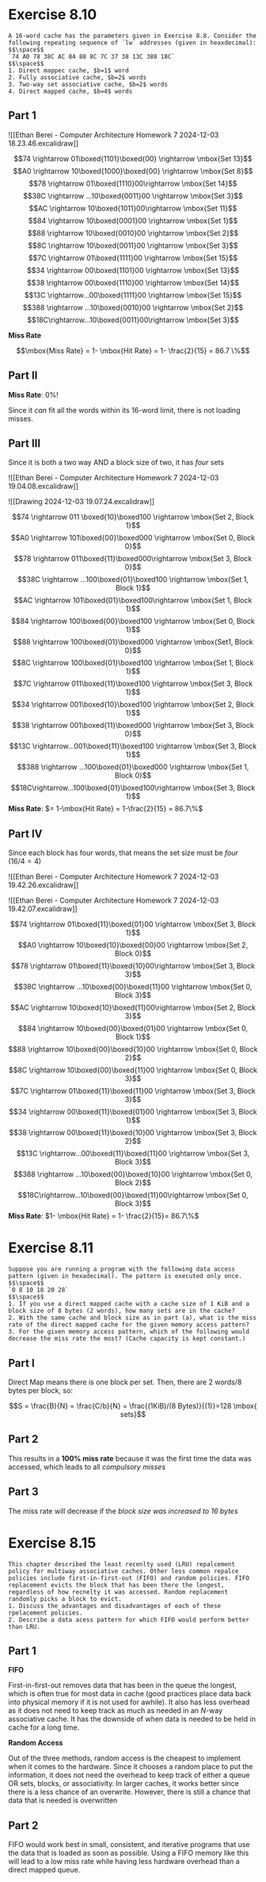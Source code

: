 
# Exercise 8.10

```ad-question
A 16-word cache has the parameters given in Exercise 8.8. Consider the following repeating sequence of `lw` addresses (given in heaxdecimal):
$$\space$$
`74 A0 78 38C AC 84 88 8C 7C 37 38 13C 388 18C`
$$\space$$
1. Direct mappec cache, $b=1$ word
2. Fully associative cache, $b=2$ words
3. Two-way set associative cache, $b=2$ words
4. Direct mapped cache, $b=4$ words
```

## Part 1

![[Ethan Berei - Computer Architecture Homework 7 2024-12-03 18.23.46.excalidraw]]

$$74 \rightarrow 01\boxed{1101}\boxed{00} \rightarrow \mbox{Set 13}$$
$$A0 \rightarrow 10\boxed{1000}\boxed{00} \rightarrow \mbox{Set 8}$$
$$78 \rightarrow 01\boxed{1110}00\rightarrow \mbox{Set 14}$$
$$38C \rightarrow ...10\boxed{0011}00 \rightarrow \mbox{Set 3}$$
$$AC \rightarrow 10\boxed{1011}00\rightarrow \mbox{Set 11}$$
$$84 \rightarrow 10\boxed{0001}00 \rightarrow \mbox{Set 1}$$
$$88 \rightarrow 10\boxed{0010}00 \rightarrow \mbox{Set 2}$$
$$8C \rightarrow 10\boxed{0011}00 \rightarrow \mbox{Set 3}$$
$$7C \rightarrow 01\boxed{1111}00 \rightarrow \mbox{Set 15}$$
$$34 \rightarrow 00\boxed{1101}00 \rightarrow \mbox{Set 13}$$
$$38 \rightarrow 00\boxed{1110}00 \rightarrow \mbox{Set 14}$$
$$13C \rightarrow...00\boxed{1111}00 \rightarrow \mbox{Set 15}$$
$$388 \rightarrow ...10\boxed{0010}00 \rightarrow \mbox{Set 2}$$
$$18C\rightarrow...10\boxed{0011}00\rightarrow \mbox{Set 3}$$

**Miss Rate**

$$\mbox{Miss Rate} = 1- \mbox{Hit Rate} = 1- \frac{2}{15} = 86.7 \%$$
## Part II

**Miss Rate**: 0%!

Since it *can* fit all the words within its 16-word limit, there is not loading misses.

## Part III

Since it is both a two way AND a block size of two, it has *four* sets

![[Ethan Berei - Computer Architecture Homework 7 2024-12-03 19.04.08.excalidraw]]


![[Drawing 2024-12-03 19.07.24.excalidraw]]


$$74 \rightarrow 011 \boxed{10}\boxed100 \rightarrow \mbox{Set 2, Block 1}$$
$$A0 \rightarrow 101\boxed{00}\boxed000 \rightarrow \mbox{Set 0, Block 0}$$
$$78 \rightarrow 011\boxed{11}\boxed000\rightarrow \mbox{Set 3, Block 0}$$
$$38C \rightarrow ...100\boxed{01}\boxed100 \rightarrow \mbox{Set 1, Block 1}$$
$$AC \rightarrow 101\boxed{01}\boxed100\rightarrow \mbox{Set 1, Block 1}$$
$$84 \rightarrow 100\boxed{00}\boxed100 \rightarrow \mbox{Set 0, Block 1}$$
$$88 \rightarrow 100\boxed{01}\boxed000 \rightarrow \mbox{Set1, Block 0}$$
$$8C \rightarrow 100\boxed{01}\boxed100 \rightarrow \mbox{Set 1, Block 1}$$
$$7C \rightarrow 011\boxed{11}\boxed100 \rightarrow \mbox{Set 3, Block 1}$$
$$34 \rightarrow 001\boxed{10}\boxed100 \rightarrow \mbox{Set 2, Block 1}$$
$$38 \rightarrow 001\boxed{11}\boxed000 \rightarrow \mbox{Set 3, Block 0}$$
$$13C \rightarrow...001\boxed{11}\boxed100 \rightarrow \mbox{Set 3, Block 1}$$
$$388 \rightarrow ...100\boxed{01}\boxed000 \rightarrow \mbox{Set 1, Block 0}$$
$$18C\rightarrow...100\boxed{01}\boxed100\rightarrow \mbox{Set 3, Block 1}$$
**Miss Rate**: $= 1-\mbox{Hit Rate} = 1-\frac{2}{15} = 86.7\%$

## Part IV

Since each block has four words, that means the set size must be *four* ($16/4=4$)

![[Ethan Berei - Computer Architecture Homework 7 2024-12-03 19.42.26.excalidraw]]



![[Ethan Berei - Computer Architecture Homework 7 2024-12-03 19.42.07.excalidraw]]


$$74 \rightarrow 01\boxed{11}\boxed{01}00 \rightarrow \mbox{Set 3, Block 1}$$
$$A0 \rightarrow 10\boxed{10}\boxed{00}00 \rightarrow \mbox{Set 2, Block 0}$$
$$78 \rightarrow 01\boxed{11}\boxed{10}00\rightarrow \mbox{Set 3, Block 3}$$
$$38C \rightarrow ...10\boxed{00}\boxed{11}00 \rightarrow \mbox{Set 0, Block 3}$$
$$AC \rightarrow 10\boxed{10}\boxed{11}00\rightarrow \mbox{Set 2, Block 3}$$
$$84 \rightarrow 10\boxed{00}\boxed{01}00 \rightarrow \mbox{Set 0, Block 1}$$
$$88 \rightarrow 10\boxed{00}\boxed{10}00 \rightarrow \mbox{Set 0, Block 2}$$
$$8C \rightarrow 10\boxed{00}\boxed{11}00 \rightarrow \mbox{Set 0, Block 3}$$
$$7C \rightarrow 01\boxed{11}\boxed{11}00 \rightarrow \mbox{Set 3, Block 3}$$
$$34 \rightarrow 00\boxed{11}\boxed{01}00 \rightarrow \mbox{Set 3, Block 1}$$
$$38 \rightarrow 00\boxed{11}\boxed{10}00 \rightarrow \mbox{Set 3, Block 2}$$
$$13C \rightarrow...00\boxed{11}\boxed{11}00 \rightarrow \mbox{Set 3, Block 3}$$
$$388 \rightarrow ...10\boxed{00}\boxed{10}00 \rightarrow \mbox{Set 0, Block 2}$$
$$18C\rightarrow...10\boxed{00}\boxed{11}00\rightarrow \mbox{Set 0, Block 3}$$
**Miss Rate**: $1- \mbox{Hit Rate} = 1- \frac{2}{15}= 86.7\%$

# Exercise 8.11 

```ad-question
Suppose you are running a program with the following data access pattern (given in hexadecimal). The pattern is executed only once.
$$\space$$
`0 8 10 18 20 28`
$$\space$$
1. If you use a direct mapped cache with a cache size of 1 KiB and a block size of 8 bytes (2 words), how many sets are in the cache?
2. With the same cache and block size as in part (a), what is the miss rate of the direct mapped cache for the given memory access pattern?
3. For the given memory access pattern, which of the following would decrease the miss rate the most? (Cache capacity is kept constant.)
```

## Part I

Direct Map means there is one block per set. Then, there are 2 words/8 bytes per block, so:

$$S = \frac{B}{N} = \frac{C/b}{N} = \frac{(1KiB)/(8 Bytes)}{(1)}=128 \mbox{ sets}$$

## Part 2

This results in a **100% miss rate** because it was the first time the data was accessed, which leads to all *compulsory misses*

## Part 3

The miss rate will decrease if the *block size was increased to 16 bytes*

# Exercise 8.15

```ad-question
This chapter described the least recenlty used (LRU) repalcement policy for multiway associative caches. Other less common repalce policies include first-in-first-out (FIFO) and random policies. FIFO replacement evicts the block that has been there the longest, regardless of how recnelty it was accessed. Random replacement randomly picks a block to evict.
1. Discuss the advantages and disadvantages of each of these rpelacement policies.
2. Describe a data acess pattern for which FIFO would perform better than LRU.
```

## Part 1

**FIFO**

First-in-first-out removes data that has been in the queue the longest, which is often true for most data in cache (good practices place data back into physical memory if it is not used for awhile). It also has less overhead as it does not need to keep track as much as needed in an $N$-way associative cache. It has the downside of when data is needed to be held in cache for a long time.

**Random Access**

Out of the three methods, random access is the cheapest to implement when it comes to the hardware. Since it chooses a random place to put the information, it does not need the overhead to keep track of either a queue OR sets, blocks, or associativity. In larger caches, it works better since there is a less chance of an overwrite. However, there is still a chance that data that is needed is overwritten
## Part 2

FIFO would work best in small, consistent, and iterative programs that use the data that is loaded as soon as possible. Using a FIFO memory like this will lead to a low miss rate while having less hardware overhead than a direct mapped queue.